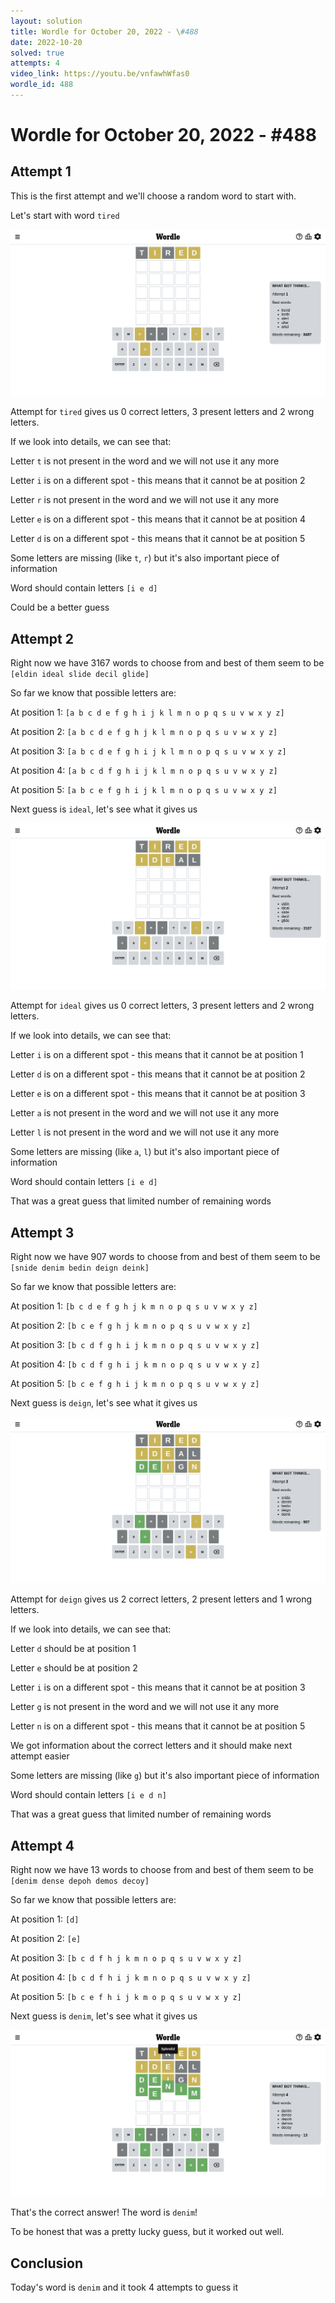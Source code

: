 ```yaml
---
layout: solution
title: Wordle for October 20, 2022 - \#488
date: 2022-10-20
solved: true
attempts: 4
video_link: https://youtu.be/vnfawhWfas0
wordle_id: 488
---
```


# Wordle for October 20, 2022 - \#488

## Attempt 1

This is the first attempt and we'll choose a random word to start with.

Let's start with word `tired`

![Attempt 1](2022-10-20/attempt-1.png)

Attempt for `tired` gives us 0 correct letters, 3 present letters and 2 wrong letters.

If we look into details, we can see that:

Letter `t` is not present in the word and we will not use it any more

Letter `i` is on a different spot - this means that it cannot be at position 2

Letter `r` is not present in the word and we will not use it any more

Letter `e` is on a different spot - this means that it cannot be at position 4

Letter `d` is on a different spot - this means that it cannot be at position 5

Some letters are missing (like `t`, `r`) but it's also important piece of information

Word should contain letters `[i e d]`

Could be a better guess



## Attempt 2

Right now we have 3167 words to choose from and best of them seem to be `[eldin ideal slide decil glide]`

So far we know that possible letters are:

At position 1: `[a b c d e f g h i j k l m n o p q s u v w x y z]`

At position 2: `[a b c d e f g h j k l m n o p q s u v w x y z]`

At position 3: `[a b c d e f g h i j k l m n o p q s u v w x y z]`

At position 4: `[a b c d f g h i j k l m n o p q s u v w x y z]`

At position 5: `[a b c e f g h i j k l m n o p q s u v w x y z]`

Next guess is `ideal`, let's see what it gives us

![Attempt 2](2022-10-20/attempt-2.png)

Attempt for `ideal` gives us 0 correct letters, 3 present letters and 2 wrong letters.

If we look into details, we can see that:

Letter `i` is on a different spot - this means that it cannot be at position 1

Letter `d` is on a different spot - this means that it cannot be at position 2

Letter `e` is on a different spot - this means that it cannot be at position 3

Letter `a` is not present in the word and we will not use it any more

Letter `l` is not present in the word and we will not use it any more

Some letters are missing (like `a`, `l`) but it's also important piece of information

Word should contain letters `[i e d]`

That was a great guess that limited number of remaining words



## Attempt 3

Right now we have 907 words to choose from and best of them seem to be `[snide denim bedin deign deink]`

So far we know that possible letters are:

At position 1: `[b c d e f g h j k m n o p q s u v w x y z]`

At position 2: `[b c e f g h j k m n o p q s u v w x y z]`

At position 3: `[b c d f g h i j k m n o p q s u v w x y z]`

At position 4: `[b c d f g h i j k m n o p q s u v w x y z]`

At position 5: `[b c e f g h i j k m n o p q s u v w x y z]`

Next guess is `deign`, let's see what it gives us

![Attempt 3](2022-10-20/attempt-3.png)

Attempt for `deign` gives us 2 correct letters, 2 present letters and 1 wrong letters.

If we look into details, we can see that:

Letter `d` should be at position 1

Letter `e` should be at position 2

Letter `i` is on a different spot - this means that it cannot be at position 3

Letter `g` is not present in the word and we will not use it any more

Letter `n` is on a different spot - this means that it cannot be at position 5

We got information about the correct letters and it should make next attempt easier

Some letters are missing (like `g`) but it's also important piece of information

Word should contain letters `[i e d n]`

That was a great guess that limited number of remaining words



## Attempt 4

Right now we have 13 words to choose from and best of them seem to be `[denim dense depoh demos decoy]`

So far we know that possible letters are:

At position 1: `[d]`

At position 2: `[e]`

At position 3: `[b c d f h j k m n o p q s u v w x y z]`

At position 4: `[b c d f h i j k m n o p q s u v w x y z]`

At position 5: `[b c e f h i j k m o p q s u v w x y z]`

Next guess is `denim`, let's see what it gives us

![Attempt 4](2022-10-20/attempt-4.png)

That's the correct answer! The word is `denim`!

To be honest that was a pretty lucky guess, but it worked out well.

## Conclusion

Today's word is `denim` and it took 4 attempts to guess it

